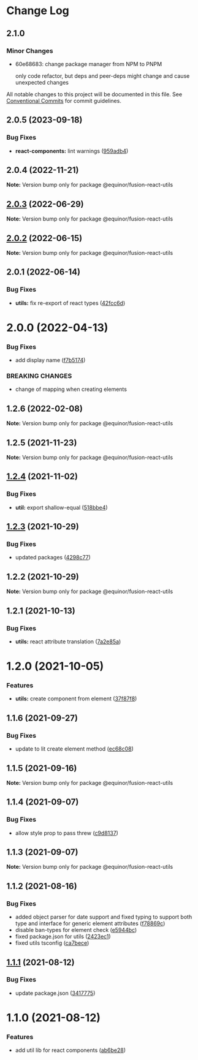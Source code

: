 # Change Log

## 2.1.0

### Minor Changes

- 60e68683: change package manager from NPM to PNPM

  only code refactor, but deps and peer-deps might change and cause unexpected changes

All notable changes to this project will be documented in this file.
See [Conventional Commits](https://conventionalcommits.org) for commit guidelines.

## 2.0.5 (2023-09-18)

### Bug Fixes

- **react-components:** lint warnings ([959adb4](https://github.com/equinor/fusion-react-components/commit/959adb4f470016f3873733ad60a9317023d3b5a1))

## 2.0.4 (2022-11-21)

**Note:** Version bump only for package @equinor/fusion-react-utils

## [2.0.3](https://github.com/equinor/fusion-react-components/compare/@equinor/fusion-react-utils@2.0.2...@equinor/fusion-react-utils@2.0.3) (2022-06-29)

**Note:** Version bump only for package @equinor/fusion-react-utils

## [2.0.2](https://github.com/equinor/fusion-react-components/compare/@equinor/fusion-react-utils@2.0.1...@equinor/fusion-react-utils@2.0.2) (2022-06-15)

**Note:** Version bump only for package @equinor/fusion-react-utils

## 2.0.1 (2022-06-14)

### Bug Fixes

- **utils:** fix re-export of react types ([42fcc6d](https://github.com/equinor/fusion-react-components/commit/42fcc6d13393ec5763398b41b6d2a244f41fe787))

# 2.0.0 (2022-04-13)

### Bug Fixes

- add display name ([f7b5174](https://github.com/equinor/fusion-react-components/commit/f7b51740982a3c905c728208f206f8e4ed751107))

### BREAKING CHANGES

- change of mapping when creating elements

## 1.2.6 (2022-02-08)

**Note:** Version bump only for package @equinor/fusion-react-utils

## 1.2.5 (2021-11-23)

**Note:** Version bump only for package @equinor/fusion-react-utils

## [1.2.4](https://github.com/equinor/fusion-react-components/compare/@equinor/fusion-react-utils@1.2.3...@equinor/fusion-react-utils@1.2.4) (2021-11-02)

### Bug Fixes

- **util:** export shallow-equal ([518bbe4](https://github.com/equinor/fusion-react-components/commit/518bbe4617142dec2387da26e4b2cbb0a1ab8768))

## [1.2.3](https://github.com/equinor/fusion-react-components/compare/@equinor/fusion-react-utils@1.2.2...@equinor/fusion-react-utils@1.2.3) (2021-10-29)

### Bug Fixes

- updated packages ([4298c77](https://github.com/equinor/fusion-react-components/commit/4298c778c4c5385398a92d8b71feee3b17ba64c0))

## 1.2.2 (2021-10-29)

**Note:** Version bump only for package @equinor/fusion-react-utils

## 1.2.1 (2021-10-13)

### Bug Fixes

- **utils:** react attribute translation ([7a2e85a](https://github.com/equinor/fusion-react-components/commit/7a2e85a7c256a97b6e728e42187c86819c6b8931))

# 1.2.0 (2021-10-05)

### Features

- **utils:** create component from element ([37f87f8](https://github.com/equinor/fusion-react-components/commit/37f87f88d0c20dc10e644b3e75b5f6b8e3c4ddc1))

## 1.1.6 (2021-09-27)

### Bug Fixes

- update to lit create element method ([ec68c08](https://github.com/equinor/fusion-react-components/commit/ec68c08d5cbcba43a1b8ca064cccc73662f17421))

## 1.1.5 (2021-09-16)

**Note:** Version bump only for package @equinor/fusion-react-utils

## 1.1.4 (2021-09-07)

### Bug Fixes

- allow style prop to pass threw ([c9d8137](https://github.com/equinor/fusion-react-components/commit/c9d8137b0eaedc07e113af6da1f56141d55167bc))

## 1.1.3 (2021-09-07)

**Note:** Version bump only for package @equinor/fusion-react-utils

## 1.1.2 (2021-08-16)

### Bug Fixes

- added object parser for date support and fixed typing to support both type and interface for generic element attributes ([f78869c](https://github.com/equinor/fusion-react-components/commit/f78869c4ea693be7e6e4e7f4c943c773f6552240))
- disable ban-types for element check ([e5944bc](https://github.com/equinor/fusion-react-components/commit/e5944bc43f1164e99a9cea68ba879b5d942f0d63))
- fixed package.json for utils ([2423ec1](https://github.com/equinor/fusion-react-components/commit/2423ec176b8aed75e5bf5fd025a293718963eb59))
- fixed utils tsconfig ([ca7bece](https://github.com/equinor/fusion-react-components/commit/ca7beceb35369d17849885b2598103cec88f2004))

## [1.1.1](https://github.com/equinor/fusion-react-components/compare/@equinor/fusion-react-utils@1.1.0...@equinor/fusion-react-utils@1.1.1) (2021-08-12)

### Bug Fixes

- update package.json ([3417775](https://github.com/equinor/fusion-react-components/commit/3417775a19439d9b111598c2cbc4af6fa8677b9e))

# 1.1.0 (2021-08-12)

### Features

- add util lib for react components ([ab6be28](https://github.com/equinor/fusion-react-components/commit/ab6be280f4080fe39da258c308ba7831baaf226d))
